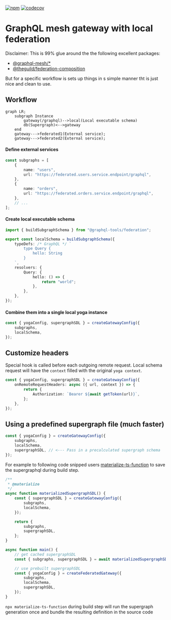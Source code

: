 [![npm](https://img.shields.io/npm/v/mesh-local-federation?label=mesh-local-federation&logo=npm)](https://www.npmjs.com/package/mesh-local-federation)
[![codecov](https://codecov.io/gh/stackables/mesh-local-federation/branch/main/graph/badge.svg?token=x1DmWF8EId)](https://codecov.io/gh/stackables/mesh-local-federation)

# GraphQL mesh gateway with local federation

Disclaimer: This is 99% glue around the the following excellent packages:

- [@graphql-mesh/\*](https://the-guild.dev/graphql/mesh/docs)
- [@theguild/federation-composition](https://github.com/the-guild-org/federation)

But for a specific workflow is sets up things in s simple manner tht is just nice and clean to use.

## Workflow

```mermaid
graph LR;
    subgraph Instance
        gateway(/graphql)-->local(Local executable schema)
        db(Supergraph)<-->gateway
    end
    gateway--->federated1(External service);
    gateway--->federated2(External service);
```

#### Define external services

```typescript
const subgraphs = [
	{
		name: "users",
		url: "https://federated.users.service.endpoint/graphql",
	},
	{
		name: "orders",
		url: "https://federated.orders.service.endpoint/graphql",
	},
	// ...
];
```

#### Create local executable schema

```typescript
import { buildSubgraphSchema } from "@graphql-tools/federation";

export const localSchema = buildSubgraphSchema({
	typeDefs: /* GraphQL */ `
		type Query {
			hello: String
		}
	`,
	resolvers: {
		Query: {
			hello: () => {
				return "world";
			},
		},
	},
});
```

#### Combine them into a single local yoga instance

```typescript
const { yogaConfig, supergraphSDL } = createGatewayConfig({
	subgraphs,
	localSchema,
});
```

## Customize headers

Special hook is called before each outgoing remote request. Local schema request will have the `context` filled with the original `yoga context`.

```typescript
const { yogaConfig, supergraphSDL } = createGatewayConfig({
	onRemoteRequestHeaders: async ({ url, context }) => {
		return {
			Authorization: `Bearer ${await getToken(url)}`,
		};
	},
});
```

## Using a predefined supergraph file (much faster)

```typescript
const { yogaConfig } = createGatewayConfig({
	subgraphs,
	localSchema,
	supergraphSDL, // <--- Pass in a precalculated supergraph schema
});
```

For example to following code snipped users [materialize-ts-function](https://www.npmjs.com/package/materialize-ts-function) to save the supergraphql during build step.

```typescript
/**
 * @materialize
 */
async function materializedSupergraphSDL() {
	const { supergraphSDL } = createGatewayConfig({
		subgraphs,
		localSchema,
	});

	return {
		subgraphs,
		supergraphSDL,
	};
}

async function main() {
	// get cached supergraphSDL
	const { subgraphs, supergraphSDL } = await materializedSupergraphSDL();

	// use prebuilt supergraphSDL
	const { yogaConfig } = createFederatedGateway({
		subgraphs,
		localSchema,
		supergraphSDL,
	});
}
```

`npx materialize-ts-function` during build step will run the supergraph generation once and bundle the resulting definition in the source code
